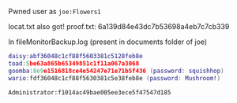 Pwned user as `joe:Flowers1`

locat.txt also got!
proof.txt: 6a139d84e43dc7b53698a4eb7c7cb339

In fileMonitorBackup.log (present in documents folder of joe)
```lua
daisy:abf36048c1cf88f5603381c5128feb8e
toad:5be63a865b65349851c1f11a067a3068
goomba:8e9e1516818ce4e54247e71e71b5f436 (password: squishhop)
wario:fdf36048c1cf88f5630381c5e38feb8e (password: Mushroom!)
```

```FILES02
Administrator:f1014ac49bae005ee3ece5f47547d185
```
